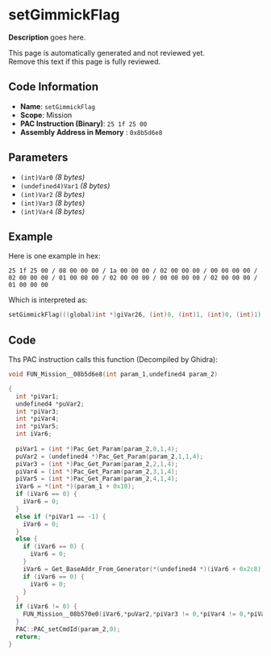 # setGimmickFlag

**Description** goes here.

This page is automatically generated and not reviewed yet.<br>Remove this text if this page is fully reviewed.

## Code Information

- **Name**: `setGimmickFlag`
- **Scope**: Mission
- **PAC Instruction (Binary)**: `25 1f 25 00`
- **Assembly Address in Memory** : `0x8b5d6e8`

## Parameters

- `(int)Var0` *(8 bytes)*
- `(undefined4)Var1` *(8 bytes)*
- `(int)Var2` *(8 bytes)*
- `(int)Var3` *(8 bytes)*
- `(int)Var4` *(8 bytes)*

## Example

Here is one example in hex:

```25 1f 25 00 / 08 00 00 00 / 1a 00 00 00 / 02 00 00 00 / 00 00 00 00 / 02 00 00 00 / 01 00 00 00 / 02 00 00 00 / 00 00 00 00 / 02 00 00 00 / 01 00 00 00```

Which is interpreted as:

```c
setGimmickFlag(((global)int *)giVar26, (int)0, (int)1, (int)0, (int)1)
```

## Code

Ths PAC instruction calls this function (Decompiled by Ghidra):

```c
void FUN_Mission__08b5d6e8(int param_1,undefined4 param_2)

{
  int *piVar1;
  undefined4 *puVar2;
  int *piVar3;
  int *piVar4;
  int *piVar5;
  int iVar6;
  
  piVar1 = (int *)Pac_Get_Param(param_2,0,1,4);
  puVar2 = (undefined4 *)Pac_Get_Param(param_2,1,1,4);
  piVar3 = (int *)Pac_Get_Param(param_2,2,1,4);
  piVar4 = (int *)Pac_Get_Param(param_2,3,1,4);
  piVar5 = (int *)Pac_Get_Param(param_2,4,1,4);
  iVar6 = *(int *)(param_1 + 0x10);
  if (iVar6 == 0) {
    iVar6 = 0;
  }
  else if (*piVar1 == -1) {
    iVar6 = 0;
  }
  else {
    if (iVar6 == 0) {
      iVar6 = 0;
    }
    iVar6 = Get_BaseAddr_From_Generator(*(undefined4 *)(iVar6 + 0x2c8));
    if (iVar6 == 0) {
      iVar6 = 0;
    }
  }
  if (iVar6 != 0) {
    FUN_Mission__08b570e0(iVar6,*puVar2,*piVar3 != 0,*piVar4 != 0,*piVar5 != 0);
  }
  PAC::PAC_setCmdId(param_2,0);
  return;
}
```

